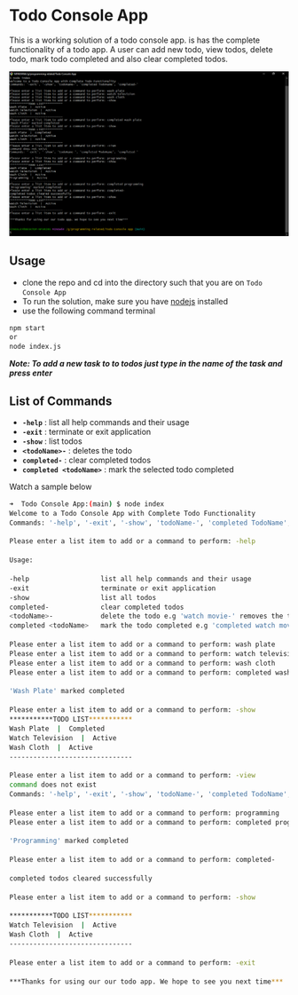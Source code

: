 # Todo Console App

This is a working solution of a todo console app. is has the complete functionality of a todo app. A user can add new todo, view todos, delete todo, mark todo completed and also clear completed todos.

![Screenshot](./assets/screenshot.png)

## Usage

- clone the repo and cd into the directory such that you are on `Todo Console App`
- To run the solution, make sure you have [nodejs](https://nodejs.org) installed
- use the following command terminal

```bash
npm start
or
node index.js
```

**_Note: To add a new task to to todos just type in the name of the task and press enter_**

## List of Commands

- **`-help`** : list all help commands and their usage
- **`-exit`** : terminate or exit application
- **`-show`** : list todos
- **`<todoName>-`** : deletes the todo
- **`completed-`** : clear completed todos
- **`completed <todoName>`** : mark the selected todo completed

Watch a sample below

```bash
➜  Todo Console App:(main) $ node index
Welcome to a Todo Console App with Complete Todo Functionality
Commands: '-help', '-exit', '-show', 'todoName-', 'completed TodoName', 'completed-'

Please enter a list item to add or a command to perform: -help

Usage:

-help                  list all help commands and their usage
-exit                  terminate or exit application
-show                  list all todos
completed-             clear completed todos
<todoName>-            delete the todo e.g 'watch movie-' removes the todo 'watch movie'
completed <todoName>   mark the todo completed e.g 'completed watch movie' mark 'watch movie' as completed

Please enter a list item to add or a command to perform: wash plate
Please enter a list item to add or a command to perform: watch television
Please enter a list item to add or a command to perform: wash cloth
Please enter a list item to add or a command to perform: completed wash plate

'Wash Plate' marked completed

Please enter a list item to add or a command to perform: -show
***********TODO LIST***********
Wash Plate  |  Completed
Watch Television  |  Active
Wash Cloth  |  Active
-------------------------------

Please enter a list item to add or a command to perform: -view
command does not exist
Commands: '-help', '-exit', '-show', 'todoName-', 'completed TodoName', 'completed-'

Please enter a list item to add or a command to perform: programming
Please enter a list item to add or a command to perform: completed programming

'Programming' marked completed

Please enter a list item to add or a command to perform: completed-

completed todos cleared successfully

Please enter a list item to add or a command to perform: -show

***********TODO LIST***********
Watch Television  |  Active
Wash Cloth  |  Active
-------------------------------

Please enter a list item to add or a command to perform: -exit

***Thanks for using our our todo app. We hope to see you next time***

```
